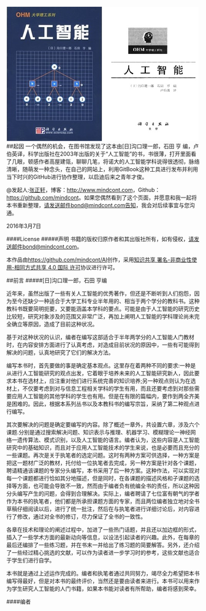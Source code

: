    ![AI](ai-cover.jpg)
##起因
一个偶然的机会，在图书馆发现了这本由[日]沟口理一郎，石田 亨 编，卢伯英译，科学出版社在2003年出版的关于“人工智能”的书，书很薄，打开里面看了几眼，顿感作者高屋建瓴，聊聊几笔，将诺大的人工智能学科说得很透彻，脉络清晰，随萌发一种念头，在自己的网站上，利用GitBook这种工具进行发布并利用当下时兴的GitHub进行协作整理，以启迪后来之青年才俊。

@发起人:[张正轩](<http://www.mindcont.com>)，博客：<http://www.mindcont.com>，Github：<https://github.com/mindcont>。如果您偶然看到了这个页面，并愿意和我一起将本书重新整理，请发送邮件bond@mindcont.com告知，我会对后续事宜与您沟通。

2016年3月7日

####License
#####声明
书籍的版权归原作者和其出版社所有，如有侵权，请发送邮件bond@mindcont.com。

本作品由<https://github.com/mindcont/AI>创作，采用[知识共享 署名-非商业性使用-相同方式共享 4.0 国际 许可](http://creativecommons.org/licenses/by-nc-sa/4.0/)协议进行许可。

##前言
#####[日]沟口理一郎，石田 亨编

近年来，虽然出版了一些有关人工智能的优秀著作，但还是不断听到人们抱怨，因为至今还缺少一种适合于大学工科专业半年用的、相当于两个学分的教科书。这种教科书既要简明扼要，又要能涵盖本学科的要点。可能是由于人工智能的研究历史比较短，研究对象涉及的范围又非常广泛，再加上阐明人工智能的学科理论尚未完全确立等原因，造成了目前这种状况。  

基于对这种状况的认识，编者在编写这部适合于半年两学分的人工智能人门教材时，在内容安排方面进行了认真考虑，对造成目前状况的原因中，一些有可能得到解决的问题，认真地研究了它们的解决方法。

编写本书时，首先要做的事是确定基本观点。这里存在着两种不同的要求:一种是从进行人工智能研究的观点出发，它着眼于培养未来的人工智能研究新人，因此要求本书在选材上，应注重对他们进行系统完善的知识培养;另一种观点则认为在选材上，不仅要考虑到对与信息工程相关学科的学生有用，而且还要考虑到对那些需要应用人工智能的其他学科的学生也有用。但是在有限的篇幅内，要作到两全齐美是困难的。因此，根据本系列丛书以及本教科书的编写宗旨，采纳了第二种观点进行编写。  

其次要解决的问题是确定要编写的内容。除了概述一章外，共设置六章，涉及六个课题.分别是通过搜索解决问题、知识表示与推理、机器学习、模糊理论一神经网络一遗传算法、模式识别，以及人工智能的语言。编者认为，这些内容是人工智能研究中的基础知识，而且对于应用人工智能技术的学生来说，也是必要而且充分的一些课题。再次是关于执笔者的选定问题。这时有两种方案可供选择，一种方案是把这一题材广泛的教材，托付给一位执笔者去完成，另一种方案是针对各个课题，聘请精通该课题的专家分头编写，本书采用了后一种方案。这种作法，可以实现对每一个课题都进行恰如其分地描述，但是同时，在各课题的描述风格和子课题的选择等方面，也可能会导致不一致，然而由于编者负有统编全书的责任，所以这种因分头编写产生的问题，会得到合理解决。实际上，编者聘请了七位富有朝气的学者作为本书的执笔者，他们都是所承担课题方面的专家，而且两位编者独立地对全书草稿仔细阅读以后，进行了统一批注，然后在与执笔者进行详细讨论后，对内容进行了修改，通过对全书的修订，尽力保证了全书的一致性。

各章在技术和理论的阐述过程中，加进了一些热门话题，并且还以加边框的形式，插入了一些学术方面的最新动向等信息，以设法引起读者的兴趣。此外，在每章的最后还编排了一些练习题，并在书末一并给出了练习题的简要解答。另外，还介绍了一些经过精心挑选的文献，可以作为读者进一步学习时的参考，这些文献也适合于学生们进行自学。

本书就是通过上述运作完成的。编者和执笔者通过共同努力，竭尽全力希望把本书编写得最好，但是对本书的最终评价，当然还是要由读者来进行。本书可以用来作为学生研究人工智能的人门书籍，如果本书能对读者有所帮助，编者将感到荣幸。

####编者